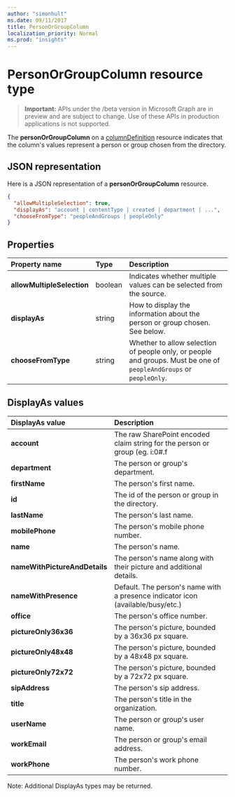```yaml
---
author: "simonhult"
ms.date: 09/11/2017
title: PersonOrGroupColumn
localization_priority: Normal
ms.prod: "insights"
---
```

# PersonOrGroupColumn resource type

> **Important:** APIs under the /beta version in Microsoft Graph are in preview and are subject to change. Use of these APIs in production applications is not supported.

The **personOrGroupColumn** on a [columnDefinition](columndefinition.md) resource indicates that the column's values represent a person or group chosen from the directory.

## JSON representation

Here is a JSON representation of a **personOrGroupColumn** resource.
<!-- { "blockType": "resource", "@type": "microsoft.graph.personOrGroupColumn", "@property.aka": "chooseFromType=format" } -->

```json
{
  "allowMultipleSelection": true,
  "displayAs": "account | contentType | created | department | ...",
  "chooseFromType": "peopleAndGroups | peopleOnly"
}
```

## Properties

| Property name              | Type    | Description
|:---------------------------|:--------|:--------------------------------------
| **allowMultipleSelection** | boolean | Indicates whether multiple values can be selected from the source.
| **displayAs**              | string  | How to display the information about the person or group chosen. See below.
| **chooseFromType**         | string  | Whether to allow selection of people only, or people and groups. Must be one of `peopleAndGroups` or `peopleOnly`.

## DisplayAs values

| DisplayAs value               | Description
|:------------------------------|:-----------------------
| **account**                   | The raw SharePoint encoded claim string for the person or group (eg. i:0#.f|membership|jane@contoso.com).
| **department**                | The person or group's department.
| **firstName**                 | The person's first name.
| **id**                        | The id of the person or group in the directory.
| **lastName**                  | The person's last name.
| **mobilePhone**               | The person's mobile phone number.
| **name**                      | The person's name.
| **nameWithPictureAndDetails** | The person's name along with their picture and additional details.
| **nameWithPresence**          | Default. The person's name with a presence indicator icon (available/busy/etc.)
| **office**                    | The person's office number.
| **pictureOnly36x36**          | The person's picture, bounded by a 36x36 px square.
| **pictureOnly48x48**          | The person's picture, bounded by a 48x48 px square.
| **pictureOnly72x72**          | The person's picture, bounded by a 72x72 px square.
| **sipAddress**                | The person's sip address.
| **title**                     | The person's title in the organization.
| **userName**                  | The person or group's user name.
| **workEmail**                 | The person or group's email address.
| **workPhone**                 | The person's work phone number.

Note: Additional DisplayAs types may be returned.

<!-- {
  "type": "#page.annotation",
  "description": "",
  "keywords": "",
  "section": "documentation",
  "tocPath": "Resources/PersonOrGroupColumn"
} -->
